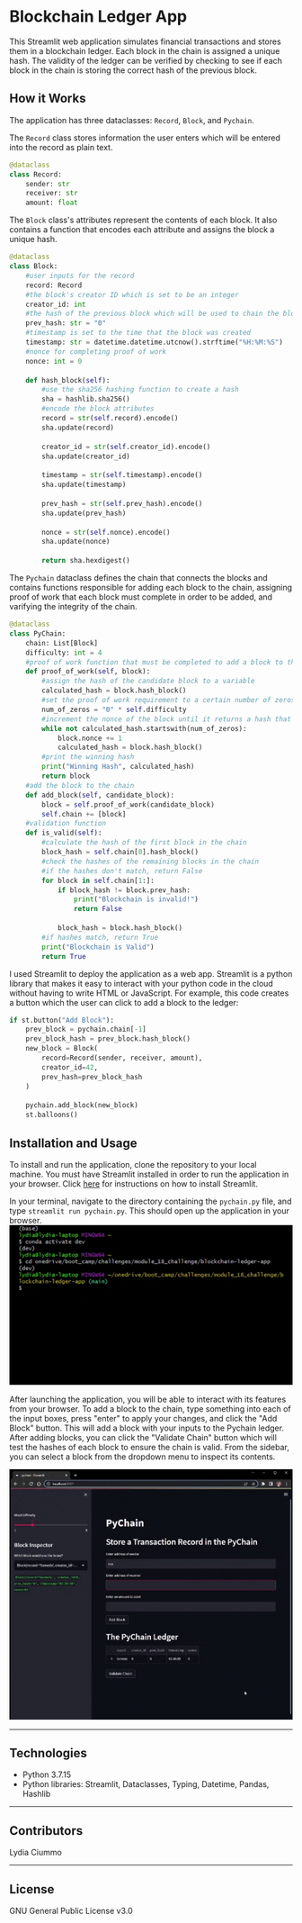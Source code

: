 # Blockchain Ledger App
This Streamlit web application simulates financial transactions and stores them in a blockchain ledger. Each block in the chain is assigned a unique hash. The validity of the ledger can be verified by checking to see if each block in the chain is storing the correct hash of the previous block.

## How it Works
The application has three dataclasses: `Record`, `Block`, and `Pychain`.

The `Record` class stores information the user enters which will be entered into the record as plain text.
```python
@dataclass
class Record:
    sender: str
    receiver: str
    amount: float
```

The `Block` class's attributes represent the contents of each block. It also contains a function that encodes each attribute and assigns the block a unique hash.
```python
@dataclass
class Block:
    #user inputs for the record
    record: Record
    #the block's creator ID which is set to be an integer
    creator_id: int
    #the hash of the previous block which will be used to chain the blocks together
    prev_hash: str = "0"
    #timestamp is set to the time that the block was created
    timestamp: str = datetime.datetime.utcnow().strftime("%H:%M:%S")
    #nonce for completing proof of work
    nonce: int = 0

    def hash_block(self):
        #use the sha256 hashing function to create a hash
        sha = hashlib.sha256()
        #encode the block attributes
        record = str(self.record).encode()
        sha.update(record)

        creator_id = str(self.creator_id).encode()
        sha.update(creator_id)

        timestamp = str(self.timestamp).encode()
        sha.update(timestamp)

        prev_hash = str(self.prev_hash).encode()
        sha.update(prev_hash)

        nonce = str(self.nonce).encode()
        sha.update(nonce)

        return sha.hexdigest()
```

The `Pychain` dataclass defines the chain that connects the blocks and contains functions responsible for adding each block to the chain, assigning proof of work that each block must complete in order to be added, and varifying the integrity of the chain.
```python
@dataclass
class PyChain:
    chain: List[Block]
    difficulty: int = 4
    #proof of work function that must be completed to add a block to the chain
    def proof_of_work(self, block):
        #assign the hash of the candidate block to a variable
        calculated_hash = block.hash_block()
        #set the proof of work requirement to a certain number of zeros
        num_of_zeros = "0" * self.difficulty
        #increment the nonce of the block until it returns a hash that meets the requirement
        while not calculated_hash.startswith(num_of_zeros):
            block.nonce += 1
            calculated_hash = block.hash_block()
        #print the winning hash
        print("Winning Hash", calculated_hash)
        return block
    #add the block to the chain
    def add_block(self, candidate_block):
        block = self.proof_of_work(candidate_block)
        self.chain += [block]
    #validation function
    def is_valid(self):
        #calculate the hash of the first block in the chain
        block_hash = self.chain[0].hash_block()
        #check the hashes of the remaining blocks in the chain
        #if the hashes don't match, return False
        for block in self.chain[1:]:
            if block_hash != block.prev_hash:
                print("Blockchain is invalid!")
                return False

            block_hash = block.hash_block()
        #if hashes match, return True
        print("Blockchain is Valid")
        return True
```

I used Streamlit to deploy the application as a web app. Streamlit is a python library that makes it easy to interact with your python code in the cloud without having to write HTML or JavaScript. For example, this code creates a button which the user can click to add a block to the ledger:
```python
if st.button("Add Block"):
    prev_block = pychain.chain[-1]
    prev_block_hash = prev_block.hash_block()
    new_block = Block(
        record=Record(sender, receiver, amount),
        creator_id=42,
        prev_hash=prev_block_hash
    )

    pychain.add_block(new_block)
    st.balloons()
```

## Installation and Usage
To install and run the application, clone the repository to your local machine. You must have Streamlit installed in order to run the application in your browser. Click [here](https://docs.streamlit.io/library/get-started/installation) for instructions on how to install Streamlit.

In your terminal, navigate to the directory containing the `pychain.py` file, and type `streamlit run pychain.py`. This should open up the application in your browser.
![a gif showing how to launch the application from the terminal](./images/launch_from_terminal.gif)

After launching the application, you will be able to interact with its features from your browser. To add a block to the chain, type something into each of the input boxes, press "enter" to apply your changes, and click the "Add Block" button. This will add a block with your inputs to the Pychain ledger. After adding blocks, you can click the "Validate Chain" button which will test the hashes of each block to ensure the chain is valid. From the sidebar, you can select a block from the dropdown menu to inspect its contents.

![a a gif showing how to use the app in the browser](./images/app_in_browser.gif)

---

## Technologies
* Python 3.7.15
* Python libraries: Streamlit, Dataclasses, Typing, Datetime, Pandas, Hashlib

---

## Contributors
Lydia Ciummo

---

## License
GNU General Public License v3.0